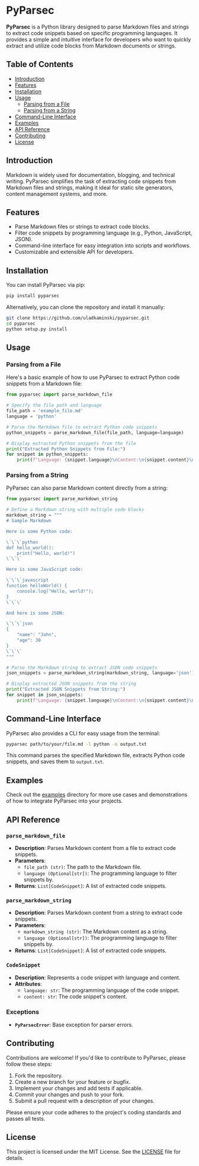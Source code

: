
# PyParsec

**PyParsec** is a Python library designed to parse Markdown files and strings to extract code snippets based on specific programming languages. It provides a simple and intuitive interface for developers who want to quickly extract and utilize code blocks from Markdown documents or strings.

## Table of Contents

- [Introduction](#introduction)
- [Features](#features)
- [Installation](#installation)
- [Usage](#usage)
  - [Parsing from a File](#parsing-from-a-file)
  - [Parsing from a String](#parsing-from-a-string)
- [Command-Line Interface](#command-line-interface)
- [Examples](#examples)
- [API Reference](#api-reference)
- [Contributing](#contributing)
- [License](#license)

## Introduction

Markdown is widely used for documentation, blogging, and technical writing. PyParsec simplifies the task of extracting code snippets from Markdown files and strings, making it ideal for static site generators, content management systems, and more.

## Features

- Parse Markdown files or strings to extract code blocks.
- Filter code snippets by programming language (e.g., Python, JavaScript, JSON).
- Command-line interface for easy integration into scripts and workflows.
- Customizable and extensible API for developers.

## Installation

You can install PyParsec via pip:

```bash
pip install pyparsec
```

Alternatively, you can clone the repository and install it manually:

```bash
git clone https://github.com/uladkaminski/pyparsec.git
cd pyparsec
python setup.py install
```

## Usage

### Parsing from a File

Here's a basic example of how to use PyParsec to extract Python code snippets from a Markdown file:

```python
from pyparsec import parse_markdown_file

# Specify the file path and language
file_path = 'example_file.md'
language = 'python'

# Parse the Markdown file to extract Python code snippets
python_snippets = parse_markdown_file(file_path, language=language)

# Display extracted Python snippets from the file
print("Extracted Python Snippets from File:")
for snippet in python_snippets:
    print(f"Language: {snippet.language}\nContent:\n{snippet.content}\n")
```

### Parsing from a String

PyParsec can also parse Markdown content directly from a string:

```python
from pyparsec import parse_markdown_string

# Define a Markdown string with multiple code blocks
markdown_string = """
# Sample Markdown

Here is some Python code:

\`\`\`python
def hello_world():
    print("Hello, world!")
\`\`\`

Here is some JavaScript code:

\`\`\`javascript
function helloWorld() {
    console.log("Hello, world!");
}
\`\`\`

And here is some JSON:

\`\`\`json
{
    "name": "John",
    "age": 30
}
\`\`\`
"""

# Parse the Markdown string to extract JSON code snippets
json_snippets = parse_markdown_string(markdown_string, language='json')

# Display extracted JSON snippets from the string
print("Extracted JSON Snippets from String:")
for snippet in json_snippets:
    print(f"Language: {snippet.language}\nContent:\n{snippet.content}\n")
```

## Command-Line Interface

PyParsec also provides a CLI for easy usage from the terminal:

```bash
pyparsec path/to/your/file.md -l python -o output.txt
```

This command parses the specified Markdown file, extracts Python code snippets, and saves them to `output.txt`.

## Examples

Check out the [examples](examples/) directory for more use cases and demonstrations of how to integrate PyParsec into your projects.

## API Reference

### `parse_markdown_file`

- **Description**: Parses Markdown content from a file to extract code snippets.
- **Parameters**:
  - `file_path (str)`: The path to the Markdown file.
  - `language (Optional[str])`: The programming language to filter snippets by.
- **Returns**: `List[CodeSnippet]`: A list of extracted code snippets.

### `parse_markdown_string`

- **Description**: Parses Markdown content from a string to extract code snippets.
- **Parameters**:
  - `markdown_string (str)`: The Markdown content as a string.
  - `language (Optional[str])`: The programming language to filter snippets by.
- **Returns**: `List[CodeSnippet]`: A list of extracted code snippets.

### `CodeSnippet`

- **Description**: Represents a code snippet with language and content.
- **Attributes**:
  - `language: str`: The programming language of the code snippet.
  - `content: str`: The code snippet's content.

### Exceptions

- **`PyParsecError`**: Base exception for parser errors.

## Contributing

Contributions are welcome! If you'd like to contribute to PyParsec, please follow these steps:

1. Fork the repository.
2. Create a new branch for your feature or bugfix.
3. Implement your changes and add tests if applicable.
4. Commit your changes and push to your fork.
5. Submit a pull request with a description of your changes.

Please ensure your code adheres to the project's coding standards and passes all tests.

## License

This project is licensed under the MIT License. See the [LICENSE](LICENSE) file for details.
